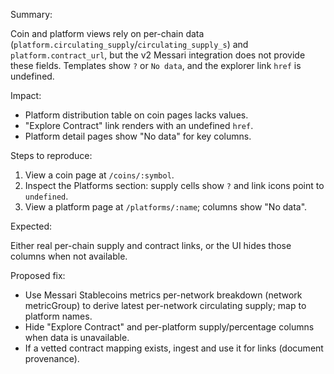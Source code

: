 Summary:

Coin and platform views rely on per-chain data (`platform.circulating_supply`/`circulating_supply_s`) and `platform.contract_url`, but the v2 Messari integration does not provide these fields. Templates show `?` or `No data`, and the explorer link `href` is undefined.

Impact:

- Platform distribution table on coin pages lacks values.
- "Explore Contract" link renders with an undefined `href`.
- Platform detail pages show "No data" for key columns.

Steps to reproduce:

1. View a coin page at `/coins/:symbol`.
2. Inspect the Platforms section: supply cells show `?` and link icons point to `undefined`.
3. View a platform page at `/platforms/:name`; columns show "No data".

Expected:

Either real per-chain supply and contract links, or the UI hides those columns when not available.

Proposed fix:

- Use Messari Stablecoins metrics per-network breakdown (network metricGroup) to derive latest per-network circulating supply; map to platform names.
- Hide "Explore Contract" and per-platform supply/percentage columns when data is unavailable.
- If a vetted contract mapping exists, ingest and use it for links (document provenance).


